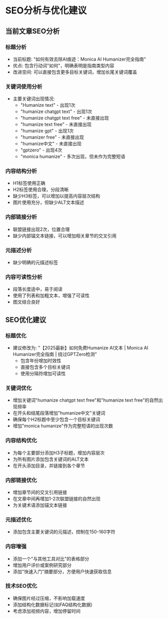 # SEO分析与优化建议

## 当前文章SEO分析

### 标题分析
- 当前标题: "如何有效去除AI痕迹：Monica AI Humanizer完全指南"
- 优点: 包含行动词"如何"，明确表明是指南类型内容
- 改进空间: 可以直接包含更多目标关键词，增加长尾关键词覆盖

### 关键词使用分析
- 主要关键词出现情况:
  - "Humanize text" - 出现1次
  - "humanize chatgpt text" - 出现1次
  - "humanize chatgpt text free" - 未直接出现
  - "humanize text free" - 未直接出现
  - "humanize gpt" - 出现1次
  - "humanizer free" - 未直接出现
  - "humanize中文" - 未直接出现
  - "gptzero" - 出现4次
  - "monica humanize" - 多次出现，但未作为完整短语

### 内容结构分析
- H1标签使用正确
- H2标签使用合理，分段清晰
- 缺少H3标签，可以增加以提高内容层次结构
- 图片使用充分，但缺少ALT文本描述

### 内部链接分析
- 联盟链接出现2次，位置合理
- 缺少内部锚文本链接，可以增加相关章节的交叉引用

### 元描述分析
- 缺少明确的元描述标签

### 内容可读性分析
- 段落长度适中，易于阅读
- 使用了列表和加粗文本，增强了可读性
- 图文结合良好

## SEO优化建议

### 标题优化
- 建议修改为: "【2025最新】如何免费Humanize AI文本 | Monica AI Humanizer完全指南 | 绕过GPTZero检测"
  - 包含年份增加时效性
  - 直接包含多个目标关键词
  - 使用分隔符增加可读性

### 关键词优化
- 增加关键词"humanize chatgpt text free"和"humanize text free"的自然出现频率
- 在开头和结尾段落增加"humanize中文"关键词
- 确保每个H2标题中至少包含一个目标关键词
- 增加"monica humanize"作为完整短语的出现次数

### 内容结构优化
- 为每个主要部分添加H3子标题，增加内容层次
- 为所有图片添加包含关键词的ALT文本
- 在开头添加目录，并链接到各个章节

### 内部链接优化
- 增加章节间的交叉引用链接
- 在文章中间再增加1-2次联盟链接的自然出现
- 为关键术语添加锚文本链接

### 元描述优化
- 添加包含主要关键词的元描述，控制在150-160字符

### 内容增强
- 添加一个"与其他工具对比"的表格部分
- 增加用户评价或案例研究部分
- 添加"快速入门"摘要部分，方便用户快速获取信息

### 技术SEO优化
- 确保图片经过压缩，不影响加载速度
- 添加结构化数据标记(如FAQ结构化数据)
- 考虑添加视频内容，增加停留时间
